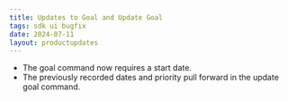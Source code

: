 ```yaml
---
title: Updates to Goal and Update Goal
tags: sdk ui bugfix
date: 2024-07-11
layout: productupdates
---
```


- The goal command now requires a start date. 
- The previously recorded dates and priority pull forward in the update goal command. 